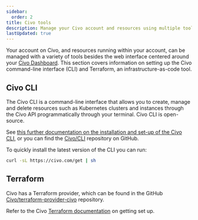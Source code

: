 ```yaml
---
sidebar:
  order: 2
title: Civo tools
description: Manage your Civo account and resources using multiple tools including Civo CLI and infrastructure-as-code tools like Terraform.
lastUpdated: true
---
```


<head>
  <title>Civo Tools Overview | Civo Documentation</title>
</head>

Your account on Civo, and resources running within your account, can be managed with a variety of tools besides the web interface centered around your [Civo Dashboard](https://dashboard.civo.com). This section covers information on setting up the Civo command-line interface (CLI) and Terraform, an infrastructure-as-code tool.

## Civo CLI

The Civo CLI is a command-line interface that allows you to create, manage and delete resources such as Kubernetes clusters and instances through the Civo API programmatically through your terminal. Civo CLI is open-source.

See [this further documentation on the installation and set-up of the Civo CLI](/overview/civo-cli/), or you can find the [Civo/CLI](https://github.com/civo/cli) repository on GitHub.

To quickly install the latest version of the CLI you can run:

```bash
curl -sL https://civo.com/get | sh
```

## Terraform

Civo has a Terraform provider, which can be found in the GitHub [Civo/terraform-provider-civo](https://github.com/civo/terraform-provider-civo) repository.

Refer to the Civo [Terraform documentation](/overview/terraform/) on getting set up.